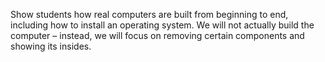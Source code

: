 Show students how real computers are built from beginning to end, including how to install an operating system. We will not actually build the computer – instead, we will focus on removing certain components and showing its insides.